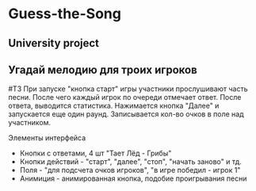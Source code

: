 # Guess-the-Song
University project
-
Угадай мелодию для троих игроков
-

#ТЗ
  При запуске "кнопка старт" игры участники прослушивают часть песни. После чего каждый игрок по очереди отмечает ответ. После ответа, выводится статистика. Нажимается кнопка "Далее" и запускается еще один раунд. Записывается кол-во очков в поле над участником.

Элементы интерфейса
* Кнопки с ответами, 4 шт "Тает Лёд - Грибы"
* Кнопки действий - "старт", "далее", "стоп", "начать заново" и тд.
* Поля - "для подсчета очков игроков", "в игре победил - игрок 1"
* Анимиция - анимированная кнопка, подобие проигрывания песни
